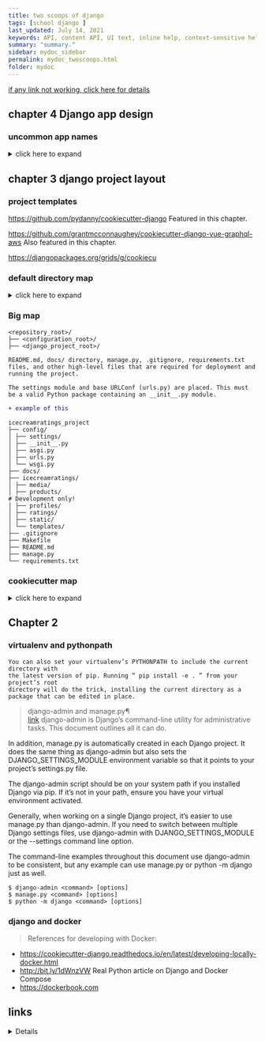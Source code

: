 ```yaml
---
title: two scoops of django
tags: [school django ]
last_updated: July 14, 2021
keywords: API, content API, UI text, inline help, context-sensitive help, popovers, tooltips
summary: "summary."
sidebar: mydoc_sidebar
permalink: mydoc_twoscoops.html
folder: mydoc
---
```


[if any link not working, click here for details](#links)

## chapter 4 Django app design

### uncommon app names

<details> 
  <summary> click here to expand </summary>

```
scoops/
├── api/
├── behaviors.py
├── constants.py
├── context_processors.py
├── decorators.py
├── db/
├── exceptions.py
├── fields.py
├── factories.py
├── helpers.py
├── managers.py
├── middleware.py
├── schema.py
├── signals.py
├── utils.py
├── viewmixins.py
```

</details>


## chapter 3 django project layout

### project templates

https://github.com/pydanny/cookiecutter-django
Featured in this chapter.

https://github.com/grantmcconnaughey/cookiecutter-django-vue-graphql-aws
Also featured in this chapter.

https://djangopackages.org/grids/g/cookiecu

### default directory map

<details>
  <summary> click here to expand </summary>

```text
mysite/
├── manage.py
├── my_app
│ ├── __init__.py
│ ├── admin.py
│ ├── apps.py
│ ├── migrations
│ │
│ ├── models.py
│ ├── tests.py
│ └── views.py
└── __init__.py
└── mysite
├── __init__.py
├── asgi.py
├── settings.py
├── urls.py
└── wsgi.py
```

</details>

### Big map

```
<repository_root>/
├── <configuration_root>/
├── <django_project_root>/
```

`README.md, docs/ directory, manage.py, .gitignore, requirements.txt files, and other high-level files that are required for deployment and running the project.`

`The settings module and base URLConf (urls.py) are placed. This must be a valid Python package containing an __init__.py module. `

```diff
+ example of this
```

```
icecreamratings_project
├── config/
│ ├── settings/
│ ├── __init__.py
│ ├── asgi.py
│ ├── urls.py
│ └── wsgi.py
├── docs/
├── icecreamratings/
│ ├── media/
│ ├── products/
# Development only!
│ ├── profiles/
│ ├── ratings/
│ ├── static/
│ └── templates/
├── .gitignore
├── Makefile
├── README.md
├── manage.py
└── requirements.txt
```

### cookiecutter map

<details>
  <summary> click here to expand</summary>
  

```
.
├── bin
│   └── post_compile
├── compose
│   ├── local
│   │   ├── django
│   │   │   ├── Dockerfile
│   │   │   └── start
│   │   └── docs
│   │       ├── Dockerfile
│   │       └── start
│   └── production
│       ├── django
│       │   ├── Dockerfile
│       │   ├── entrypoint
│       │   └── start
│       ├── postgres
│       │   ├── Dockerfile
│       │   └── maintenance
│       │       ├── backup
│       │       ├── backups
│       │       ├── restore
│       │       └── _sourced
│       │           ├── constants.sh
│       │           ├── countdown.sh
│       │           ├── messages.sh
│       │           └── yes_no.sh
│       └── traefik
│           ├── Dockerfile
│           └── traefik.yml
├── config
│   ├── __init__.py
│   ├── settings
│   │   ├── base.py
│   │   ├── __init__.py
│   │   ├── local.py
│   │   ├── production.py
│   │   └── test.py
│   ├── urls.py
│   └── wsgi.py
├── CONTRIBUTORS.txt
├── cookiecutter
│   ├── conftest.py
│   ├── contrib
│   │   ├── __init__.py
│   │   └── sites
│   │       ├── __init__.py
│   │       └── migrations
│   │           ├── 0001_initial.py
│   │           ├── 0002_alter_domain_unique.py
│   │           ├── 0003_set_site_domain_and_name.py
│   │           ├── 0004_alter_options_ordering_domain.py
│   │           └── __init__.py
│   ├── __init__.py
│   ├── static
│   │   ├── css
│   │   │   └── project.css
│   │   ├── fonts
│   │   ├── images
│   │   │   └── favicons
│   │   │       └── favicon.ico
│   │   ├── js
│   │   │   └── project.js
│   │   └── sass
│   │       ├── custom_bootstrap_vars.scss
│   │       └── project.scss
│   ├── templates
│   │   ├── 403.html
│   │   ├── 404.html
│   │   ├── 500.html
│   │   ├── account
│   │   │   ├── account_inactive.html
│   │   │   ├── base.html
│   │   │   ├── email_confirm.html
│   │   │   ├── email.html
│   │   │   ├── login.html
│   │   │   ├── logout.html
│   │   │   ├── password_change.html
│   │   │   ├── password_reset_done.html
│   │   │   ├── password_reset_from_key_done.html
│   │   │   ├── password_reset_from_key.html
│   │   │   ├── password_reset.html
│   │   │   ├── password_set.html
│   │   │   ├── signup_closed.html
│   │   │   ├── signup.html
│   │   │   ├── verification_sent.html
│   │   │   └── verified_email_required.html
│   │   ├── base.html
│   │   ├── pages
│   │   │   ├── about.html
│   │   │   └── home.html
│   │   └── users
│   │       ├── user_detail.html
│   │       └── user_form.html
│   ├── users
│   │   ├── adapters.py
│   │   ├── admin.py
│   │   ├── apps.py
│   │   ├── forms.py
│   │   ├── __init__.py
│   │   ├── migrations
│   │   │   ├── 0001_initial.py
│   │   │   └── __init__.py
│   │   ├── models.py
│   │   ├── tests
│   │   │   ├── factories.py
│   │   │   ├── __init__.py
│   │   │   ├── test_admin.py
│   │   │   ├── test_forms.py
│   │   │   ├── test_models.py
│   │   │   ├── test_urls.py
│   │   │   └── test_views.py
│   │   ├── urls.py
│   │   └── views.py
│   └── utils
│       ├── context_processors.py
│       └── __init__.py
├── docs
│   ├── conf.py
│   ├── howto.rst
│   ├── index.rst
│   ├── __init__.py
│   ├── make.bat
│   ├── Makefile
│   ├── pycharm
│   │   ├── configuration.rst
│   │   └── images
│   │       ├── 1.png
│   │       ├── 2.png
│   │       ├── 3.png
│   │       ├── 4.png
│   │       ├── 7.png
│   │       ├── 8.png
│   │       ├── f1.png
│   │       ├── f2.png
│   │       ├── f3.png
│   │       ├── f4.png
│   │       ├── issue1.png
│   │       └── issue2.png
│   └── users.rst
├── LICENSE
├── locale
│   └── README.rst
├── local.yml
├── manage.py
├── merge_production_dotenvs_in_dotenv.py
├── Procfile
├── production.yml
├── pytest.ini
├── README.rst
├── requirements
│   ├── base.txt
│   ├── local.txt
│   └── production.txt
├── requirements.txt
├── runtime.txt
├── setup.cfg
└── tree.md

37 directories, 120 files
```

</details>

## Chapter 2

### virtualenv and pythonpath

```
You can also set your virtualenv’s PYTHONPATH to include the current directory with
the latest version of pip. Running “ pip install -e . ” from your project’s root
directory will do the trick, installing the current directory as a package that can be edited in place.

```
  
> django-admin and manage.py¶  
> [link](https://docs.djangoproject.com/en/3.2/ref/django-admin/)
django-admin is Django’s command-line utility for administrative tasks. This document outlines all it can do.

In addition, manage.py is automatically created in each Django project. It does the same thing as django-admin but also sets the DJANGO_SETTINGS_MODULE environment variable so that it points to your project’s settings.py file.

The django-admin script should be on your system path if you installed Django via pip. If it’s not in your path, ensure you have your virtual environment activated.

Generally, when working on a single Django project, it’s easier to use manage.py than django-admin. If you need to switch between multiple Django settings files, use django-admin with DJANGO_SETTINGS_MODULE or the --settings command line option.

The command-line examples throughout this document use django-admin to be consistent, but any example can use manage.py or python -m django just as well.

```
$ django-admin <command> [options]
$ manage.py <command> [options]
$ python -m django <command> [options]
```


### django and docker 

>References for developing with Docker:

- https://cookiecutter-django.readthedocs.io/en/latest/developing-locally-docker.html
- http://bit.ly/1dWnzVW Real Python article on Django and Docker Compose
- https://dockerbook.com


## links

<details
  <summary> link not working, click here </summary>
  
 
  <ol><li><a href="https://docs.djangoproject.com/en/3.2/topics/http/middleware/#process-template-response">/2nujh0e</a></li><li><a href="https://docs.djangoproject.com/en/3.2/topics/http/middleware/#process-template-response">/3f2pjuk</a></li><li><a href="https://docs.djangoproject.com/en/3.2/topics/testing/tools/#assertions">/3ql9vki</a></li><li><a href="https://docs.djangoproject.com/en/3.2/topics/testing/tools/#assertions">/35fskkd</a></li><li><a href="https://docs.djangoproject.com/en/3.2/ref/utils/#django.utils.html.format_html">/3pb3wov</a></li><li><a href="https://docs.djangoproject.com/en/3.2/ref/utils/#django.utils.html.format_html">/2yfqhbz</a></li><li><a href="https://docs.djangoproject.com/en/3.2/ref/settings/#session-serializer">/2lojuac</a></li><li><a href="https://docs.djangoproject.com/en/3.2/ref/settings/#session-serializer">/2kieriu</a></li><li><a href="https://docs.djangoproject.com/en/3.2/ref/settings/#debug">/39vtww7</a></li><li><a href="https://docs.djangoproject.com/en/3.2/topics/db/models/#proxy-models">/2ke7reo</a></li><li><a href="https://docs.djangoproject.com/en/3.2/topics/db/models/#proxy-models">/django-db-models-foreignkey</a></li><li><a href="https://docs.djangoproject.com/en/3.2/ref/models/fields/#enumeration-types">/3idkv3n</a></li><li><a href="https://docs.djangoproject.com/en/3.2/ref/models/fields/#enumeration-types">/django-3-choice-classes</a></li><li><a href="https://raw.githubusercontent.com/feldroy/django-crash-starter/master/installers/ubuntu/install_postgresql_13_ubuntu.sh">/3ctu5tq</a></li><li><a href="https://raw.githubusercontent.com/feldroy/django-crash-starter/master/installers/ubuntu/install_postgresql_13_ubuntu.sh">/pg13-ubuntu-installer</a></li><li><a href="https://www.feldroy.com/products/two-scoops-of-django-3-x">/3cx0ort</a></li><li><a href="https://www.feldroy.com/products/two-scoops-of-django-3-x">/2eqtagk</a></li><li><a href="https://docs.djangoproject.com/en/3.1/ref/models/fields/#enumeration-types">/3huub2k</a></li><li><a href="https://docs.djangoproject.com/en/3.0/ref/models/fields/#enumeration-types">/3mimvup</a></li><li><a href="https://br.feldroy.com/collections/all">/35vflm0</a></li><li><a href="https://br.feldroy.com/collections/all">/br-products</a></li><li><a href="https://www.feldroy.com/pages/courses#dcc">/2rqx59a</a></li><li><a href="https://www.feldroy.com/pages/courses#dcc">/dcc-live</a></li><li><a href="https://github.com/feldroy/django-crash-starter/blob/master/{{cookiecutter.project_slug}}/env.sample.windows">/3k2c6kh</a></li><li><a href="https://github.com/feldroy/django-crash-starter/blob/master/{{cookiecutter.project_slug}}/env.sample.windows">/env_sample_windows</a></li><li><a href="https://github.com/feldroy/django-crash-starter/blob/master/{{cookiecutter.project_slug}}/env.sample.mac_or_linux">/3m3mwhy</a></li><li><a href="https://github.com/feldroy/django-crash-starter/blob/master/{{cookiecutter.project_slug}}/env.sample.mac_or_linux">/env-sample-mac-or-linux</a></li><li><a href="https://daniel.feldroy.com/tools-we-used-to-write-2scoops.html">/2eb1bea</a></li><li><a href="https://daniel.feldroy.com/tools-we-used-to-write-2scoops.html">/tools2scoops</a></li><li><a href="https://www.amazon.com/Illustrated-Guide-Python-Walkthrough-Illustrations/dp/1977921752">/2ebp3hh</a></li><li><a href="https://www.amazon.com/Illustrated-Guide-Python-Walkthrough-Illustrations/dp/1977921752">/3jq5lud</a></li><li><a href="https://www.feldroy.com/collections/two-scoops-press/products/django-crash-course?variant=32232086175831">/2q81b7l</a></li><li><a href="https://www.feldroy.com/products/practical-python-projects">/34ehdk1</a></li><li><a href="https://www.feldroy.com/pages/authorized-vendors-and-distributors">/2cnupmh</a></li><li><a href="https://www.feldroy.com/pages/authorized-vendors-and-distributors">/authorized-vendors</a></li><li><a href="http://feldroy.com/products/django-crash-course">/30pfilx</a></li><li><a href="http://feldroy.com/products/django-crash-course">/2pls3w2</a></li><li><a href="https://events.eventzilla.net/e/django-best-practices-the-two-scoops-way-2138797976">/3hdoxzn</a></li><li><a href="https://events.eventzilla.net/e/django-best-practices-the-two-scoops-way-2138797976">/tsd3x-live-class</a></li><li><a href="https://simpleisbetterthancomplex.com/tutorial/2018/01/18/how-to-implement-multiple-user-types-with-django.html">/2vsi3my</a></li><li><a href="https://youtu.be/f0hdXr2MOEA">/2bcqux0</a></li><li><a href="https://youtu.be/f0hdXr2MOEA">/multiple-user-types</a></li><li><a href="https://docs.djangoproject.com/en/3.1/topics/db/models/#proxy-models">/2bkxqkd</a></li><li><a href="https://docs.djangoproject.com/en/3.0/topics/db/models/#proxy-models">/2zlhuqh</a></li><li><a href="https://docs.google.com/presentation/d/17D0XFYJv5S-ews4bSCmshAWFkKZPgMoIAjqI-MGKhzA/edit?usp=sharing">/31nmwfw</a></li><li><a href="https://www.feldroy.com/products/two-scoops-of-django-3-x?utm_source=dev.to&amp;utm_medium=listing&amp;utm_campaign=dev.to %231&amp;utm_content=tsd">/2bdage4</a></li><li><a href="https://docs.python.org/dev/library/functools.html?highlight=#functools.cached_property">/3feeso3</a></li><li><a href="https://www.django-rest-framework.org/api-guide/schemas/#generating-an-openapi-schema">/3hmdgob</a></li><li><a href="https://www.django-rest-framework.org/api-guide/throttling/#setting-the-throttling-policy">/2x7avrz</a></li><li><a href="https://www.amazon.com/Django-Web-Development-Cookbook-development/dp/1838987428?tag=mlinar-20">/3dyaxfq</a></li><li><a href="https://www.amazon.com/Django-Web-Development-Cookbook-development/dp/1838987428">/2xdoknp</a></li><li><a href="https://github.com/Miserlou/Zappa#asynchronous-task-execution">/2znngjc</a></li><li><a href="https://docs.djangoproject.com/en/3.0/ref/contrib/messages/#django.contrib.messages.views.SuccessMessageMixin">/3galth9</a></li><li><a href="https://www.amazon.com/Secrets-JavaScript-Ninja-John-Resig/dp/1617292850/?tag=mlinar-20">/2aknxyp</a></li><li><a href="https://www.feldroy.com/collections/two-scoops-press/products/two-scoops-of-django-3-x">/3bqrm6d</a></li><li><a href="https://www.feldroy.com/collections/two-scoops-press/products/two-scoops-of-django-3-x">/tsd3x-on-store</a></li><li><a href="https://django-braces.readthedocs.io/en/latest/form.html#userkwargmodelformmixin">/3fz3bkn</a></li><li><a href="http://django-braces.readthedocs.io/en/latest/form.html/#userkwargmodelformmixin">/3bouohm</a></li><li><a href="https://www.python.org/community/awards/frank-willison/#carol-willing-2019">/3drfeik</a></li><li><a href="https://docs.djangoproject.com/en/3.0/topics/auth/passwords/#argon2">/2wgm0tr</a></li><li><a href="https://docs.djangoproject.com/en/3.0/topics/auth/passwords/#using-argon2-with-django">/3bcmhk0</a></li><li><a href="https://docs.djangoproject.com/en/3.0/topics/i18n/translation/#formatting-strings-format-lazy">/3cdvq1t</a></li><li><a href="https://docs.djangoproject.com/en/3.0/ref/templates/builtins/#json-script">/3f77ahj</a></li><li><a href="https://www.mkdocs.org/#getting-started">/2yng5rs</a></li><li><a href="https://docs.djangoproject.com/en/3.0/topics/db/queries/#querysets-are-lazy">/2yewrxj</a></li><li><a href="https://docs.djangoproject.com/en/3.0/ref/settings/#csrf-cookie-age">/3ev1duf</a></li><li><a href="https://docs.djangoproject.com/en/3.0/ref/settings/#csrf-failure-view">/35c3ney</a></li><li><a href="https://docs.djangoproject.com/en/3.0/topics/i18n/translation/#localized-names-of-languages">/2vj1y5e</a></li><li><a href="https://docs.djangoproject.com/en/3.0/ref/settings/#email-use-tls">/3f0ezpp</a></li><li><a href="https://docs.djangoproject.com/en/3.0/ref/settings/#csrf-cookie-domain">/2yriqog</a></li><li><a href="http://gargoyle.readthedocs.io/en/latest/usage/index.html#testing-switches">/3boffhx</a></li><li><a href="http://waffle.readthedocs.io/en/latest/testing/automated.html#testing-automated">/35gs7t2</a></li><li><a href="https://docs.djangoproject.com/en/3.0/topics/i18n/translation/#standard-translation">/3bpcmer</a></li><li><a href="https://docs.djangoproject.com/en/3.0/topics/i18n/translation/#lazy-translation">/2yripkc</a></li><li><a href="https://martinfowler.com/articles/continuousIntegration.html#PracticesOfContinuousIntegration">/2vmftk0</a></li><li><a href="http://www.django-rest-framework.org/api-guide/serializers/#serializing-objects">/2ywrybm</a></li><li><a href="https://docs.djangoproject.com/en/3.0/ref/utils/#django.utils.functional.cached_property">/2vjlcyl</a></li><li><a href="https://en.wikipedia.org/wiki/HIPAA#Security_Rule">/3alltoi</a></li><li><a href="https://docs.djangoproject.com/en/3.0/ref/models/fields/#filefield">/2vjvgcn</a></li><li><a href="https://groups.google.com/forum/#!forum/django-announce">/2wcnz1y</a></li><li><a href="https://pypi.org/project/defusedxml#python-xml-libraries">/2kkwumq</a></li><li><a href="https://docs.djangoproject.com/en/3.0/topics/security/#sql-injection-protection">/35gzpfn</a></li><li><a href="https://docs.djangoproject.com/en/3.0/ref/utils/#django.utils.html.format_html">/2yfqhbz</a></li><li><a href="https://docs.djangoproject.com/en/3.0/topics/http/sessions/#using-cookie-based-sessions">/2yv4qtn</a></li><li><a href="https://docs.djangoproject.com/en/3.0/ref/templates/builtins/#escape">/2xea7xq</a></li><li><a href="https://docs.djangoproject.com/en/3.0/ref/settings/#session-serializer">/2kieriu</a></li><li><a href="https://docs.djangoproject.com/en/3.0/ref/request-response/#django.http.HttpRequest.get_host">/3f0evgb</a></li><li><a href="https://docs.djangoproject.com/en/3.0/topics/http/sessions/#session-serialization">/2khtpwt</a></li><li><a href="https://docs.djangoproject.com/en/3.0/ref/templates/builtins/#spaceless">/2skug66</a></li><li><a href="https://docs.djangoproject.com/en/3.0/ref/settings/#allowed-hosts">/2kuwk0b</a></li><li><a href="https://docs.djangoproject.com/en/3.0/topics/testing/tools/#django.test.TransactionTestCase.assertNumQueries">/3bmrhej</a></li><li><a href="https://docs.djangoproject.com/en/3.0/ref/settings/#debug">/3f0ev99</a></li><li><a href="https://docs.djangoproject.com/en/3.0/topics/security/#ssl-https">/2shvquh</a></li><li><a href="https://docs.python.org/3/library/unittest.html#assert-methods">/35f7ztm</a></li><li><a href="https://docs.djangoproject.com/en/3.0/topics/testing/tools/#assertions">/35fskkd</a></li><li><a href="http://faker.readthedocs.io/en/master/#how-to-use-with-factory-boy">/2yh01pg</a></li><li><a href="https://docs.python.org/2/library/unittest.html#unittest.TestCase.assertRaises">/3f2ip67</a></li><li><a href="https://docs.pytest.org/en/latest/assert.html#assertions-about-expected-exceptions">/3byfhn2</a></li><li><a href="https://docs.djangoproject.com/en/3.0/topics/auth/customizing/#a-full-example">/2yc94ht</a></li><li><a href="https://pypi.org/">/3etodys</a></li><li><a href="https://pip.pypa.io/en/stable/reference/pip_install/#requirement-specifiers">/2kkwwnw</a></li><li><a href="http://www.django-rest-framework.org/topics/api-clients/#command-line-client">/2wco5xo</a></li><li><a href="http://www.django-rest-framework.org/topics/api-clients/#python-client-library">/2zaevfh</a></li><li><a href="http://www.django-rest-framework.org/topics/documenting-your-api/#third-party-packages">/2sezssc</a></li><li><a href="http://www.django-rest-framework.org/topics/api-clients/#javascript-client-library">/2ye9ofv</a></li><li><a href="http://jinja.pocoo.org/docs/dev/api/#jinja2.Environment">/2yc94ar</a></li><li><a href="http://jinja.pocoo.org/docs/dev/extensions/#module-jinja2.ext">/2vjw4fk</a></li><li><a href="https://docs.djangoproject.com/en/3.0/ref/forms/renderers/#overriding-built-in-widget-templates">/3f2iuxt</a></li><li><a href="https://docs.djangoproject.com/en/3.0/ref/templates/api/#django.template.loaders.cached.Loader">/3f0u4yc</a></li><li><a href="https://docs.djangoproject.com/en/3.0/topics/templates/#django.template.backends.jinja2.Jinja2">/35d3d6j</a></li><li><a href="https://docs.djangoproject.com/en/3.0/ref/forms/api/#django.forms.Form.non_field_errors">/2yjxmwl</a></li><li><a href="https://docs.djangoproject.com/en/3.0/ref/forms/renderers/#templatessetting">/2yc93dp</a></li><li><a href="https://docs.djangoproject.com/en/3.0/ref/csrf/#ajax">/2xgjoi8</a></li><li><a href="https://docs.djangoproject.com/en/3.0/ref/forms/validation/#raising-validationerror">/2zd4heb</a></li><li><a href="https://django-braces.readthedocs.io/en/latest/form.html#userformkwargsmixin">/3bm9poj</a></li><li><a href="https://django-braces.readthedocs.io/en/latest/form.html#userkwargmodelformmixin/">/2w5lntl</a></li><li><a href="https://docs.djangoproject.com/en/3.0/ref/forms/api/#django.forms.Form.errors.as_data">/2kewsg2</a></li><li><a href="https://docs.djangoproject.com/en/3.0/ref/forms/api/#django.forms.Form.errors.as_json">/2yc936n</a></li><li><a href="https://docs.djangoproject.com/en/3.0/topics/class-based-views/intro/#using-class-based-views">/2w9f6wv</a></li><li><a href="https://docs.djangoproject.com/en/3.0/topics/http/middleware/#process-template-response">/3f2pjuk</a></li><li><a href="https://docs.djangoproject.com/en/3.0/misc/design-philosophies/#url-design">/3bl4gwy</a></li><li><a href="https://docs.djangoproject.com/en/3.0/topics/class-based-views/intro/#decorating-class-based-views">/2wcnxxu</a></li><li><a href="https://docs.djangoproject.com/en/3.0/ref/models/fields/#django.db.models.Field.choices">/3ez6lra</a></li><li><a href="https://docs.djangoproject.com/en/3.0/ref/models/options/">/2simepd</a></li><li><a href="https://github.com/HackSoftware/Django-Styleguide#services">/2kgjkey</a></li><li><a href="https://www.python.org/dev/peps/pep-0008/#a-foolish-consistency-is-the-hobgoblin-of-little-minds">/2y01snh</a></li><li><a href="https://github.com/Miserlou/Zappa#setting-environment-variables">/2klzrhi</a></li><li><a href="http://www.python.org/dev/peps/pep-0008/#maximum-line-length">/2ygg6xs</a></li><li><a href="https://djangopackages.org/">/2si4yts</a></li><li><a href="https://docs.djangoproject.com/en/3.0/topics/security/#additional-security-topics">/3amyjhq</a></li><li><a href="http://www.jsfuck.com/">/2kfi4bb</a></li><li><a href="http://www.jsfuck.com/">/unusual-javascript</a></li><li><a href="https://www.feldroy.com/collections/everything">/2zszq4j</a></li><li><a href="https://www.feldroy.com/collections/everything">/products</a></li><li><a href="https://raw.githubusercontent.com/feldroy/django-crash-starter/master/installers/windows/install_chocolatey_windows10.bat">/3bdjah4</a></li><li><a href="https://raw.githubusercontent.com/feldroy/django-crash-starter/master/installers/windows/install_chocolatey_windows10.bat">/chocolatey-cmd-installer</a></li><li><a href="https://chocolatey.org/courses/installation/installing?method=installing-chocolatey?quiz=true#cmd">/3bzalba</a></li><li><a href="https://chocolatey.org/courses/installation/installing?method=installing-chocolatey?quiz=true#cmd">/choco-tutorial</a></li><li><a href="https://docs.djangoproject.com/en/3.0/topics/db/transactions/#transactions-in-mysql">/2wortfr</a></li><li><a href="https://docs.djangoproject.com/en/3.0/topics/db/transactions/#transactions-in-mysql">/transactions-in-mysql</a></li><li><a href="https://docs.djangoproject.com/en/3.0/ref/models/options/#indexes">/3aezlsz</a></li><li><a href="https://docs.djangoproject.com/en/3.0/ref/models/options/#indexes">/model-indexes</a></li><li><a href="https://docs.djangoproject.com/en/3.0/ref/models/fields/#choices">/2xviakl</a></li><li><a href="https://docs.djangoproject.com/en/3.0/ref/models/fields/#choices">/field-choices</a></li><li><a href="https://docs.djangoproject.com/en/3.0/topics/migrations/#historical-models">/2xlf5eu</a></li><li><a href="https://docs.djangoproject.com/en/3.0/topics/migrations/#historical-models">/historical-models</a></li><li><a href="https://docs.djangoproject.com/en/3.0/topics/migrations/#model-managers">/3covkcf</a></li><li><a href="https://docs.djangoproject.com/en/3.0/topics/migrations/#model-managers">/model-managers</a></li><li><a href="https://docs.djangoproject.com/en/3.0/ref/migration-operations/#runsql">/2xqonqw</a></li><li><a href="https://docs.djangoproject.com/en/3.0/ref/migration-operations/#runsql">/runsql</a></li><li><a href="https://docs.djangoproject.com/en/3.0/ref/migration-operations/#runpython">/2vfzddm</a></li><li><a href="https://docs.djangoproject.com/en/3.0/ref/migration-operations/#runpython">/runpython</a></li><li><a href="https://docs.djangoproject.com/en/3.0/topics/db/models/#model-inheritance">/3csjp7u</a></li><li><a href="https://docs.djangoproject.com/en/3.0/topics/db/models/#model-inheritance">/model-inheritance</a></li><li><a href="https://raw.githubusercontent.com/feldroy/django-crash-starter/master/installers/ubuntu/install_vscode_ubuntu.sh">/3ahwuxk</a></li><li><a href="https://raw.githubusercontent.com/feldroy/django-crash-starter/master/installers/ubuntu/install_vscode_ubuntu.sh">/vscode-ubuntu-installer</a></li><li><a href="https://raw.githubusercontent.com/feldroy/django-crash-starter/master/installers/ubuntu/install_postgresql_12_ubuntu.sh">/3ecoixk</a></li><li><a href="https://raw.githubusercontent.com/feldroy/django-crash-starter/master/installers/ubuntu/install_postgresql_12_ubuntu.sh">/pg12-ubuntu-installer</a></li><li><a href="https://raw.githubusercontent.com/roygreenfeld/django-crash-starter/master/installers/ubuntu/install_postgresql_12_ubuntu.sh">/2wqnao9</a></li><li><a href="https://bitbucket.org/pypa/wheel/issues/146/wheel-building-fails-on-cpython-350b3">/1zuu7b0</a></li><li><a href="https://bitbucket.org/pypa/wheel/issues/146/wheel-building-fails-on-cpython-350b3">/wheel-building-fails-cpython-35</a></li><li><a href="https://github.com/audreyr/cookiecutter">/1lkee9m</a></li><li><a href="https://docs.google.com/forms/d/1B7O7XZUxb_my6Z2Uc8BWP-EnYmRu8pPabRPpWqODm9g/viewform">/1itwrwp</a></li><li><a href="https://docs.google.com/forms/d/1B7O7XZUxb_my6Z2Uc8BWP-EnYmRu8pPabRPpWqODm9g/viewform">/iedjangogirls-app</a></li><li><a href="http://stackoverflow.com/questions/16773362/why-is-the-running-of-pyc-files-not-faster-compared-to-py-files">/1jumguf</a></li><li><a href="https://github.com/search?l=Python&amp;o=desc&amp;p=3&amp;q=polls&amp;s=updated&amp;type=Repositories&amp;utf8=✓">/1yrevti</a></li><li><a href="https://github.com/search?l=Python&amp;o=desc&amp;p=3&amp;q=polls&amp;s=updated&amp;type=Repositories&amp;utf8=✓">/djpolls</a></li><li><a href="http://www.eventbrite.com/e/pydsla-blaze-connecting-analysts-to-big-computation-tickets-15546976425?utm_source=eb_email&amp;utm_medium=email&amp;utm_campaign=event_reminder&amp;utm_term=eventname&amp;ref=eemaileventremind">/1fploom</a></li><li><a href="http://techweek.com/schedule/losangeles/#schedule/PyCon Startup Row/d55fac4f9979f5f8040d1569661c905d">/1vpaqqf</a></li><li><a href="http://techweek.com/schedule/losangeles/#schedule/PyCon Startup Row/d55fac4f9979f5f8040d1569661c905d">/pyconstartuprowla</a></li><li><a href="http://www.reddit.com/r/MensRights/comments/1bav2o/why_is_the_exclusionary_pyladies_group_allowed_to/">/1sejwyf</a></li><li><a href="http://wiki.python.org/moin/CheeseShopTutorial#Submitting_Packages_to_the_Package_Index">/xsw6rb</a></li><li><a href="http://wiki.python.org/moin/CheeseShopTutorial#Submitting_Packages_to_the_Package_Index">/submit-to-pypi</a></li><li><a href="http://audreymroy.com/art/art-installations.html">/yyme8e</a></li><li><a href="http://audreymroy.com/2012/05/03/sfv-developers-recap.html">/k8y8rf</a></li><li><a href="http://www.spire.io/posts/our-architecture.html">/juute9</a></li><li><a href="http://www.meetup.com/LA-Hackathons/events/62796642/">/iecehh</a></li><li><a href="http://www.meetup.com/sfv-developers/events/62438672/">/iqabop</a></li><li><a href="http://thegloss.com/career/brunch-ladies-working-880/">/j2pjfx</a></li><li><a href="http://www.flickr.com/photos/oranginafrance/5702994513/in/photostream">/i2kwal</a></li><li><a href="http://opendjango.com/">/hxu1k2</a></li><li><a href="https://github.com/elmcitylabs/ECL-Facebook">/hode7c</a></li><li><a href="http://labs.twistedmatrix.com/2012/03/google-summer-of-code-and-outreach.html?utm_source=feedburner&amp;utm_medium=feed&amp;utm_campaign=Feed:+TwistedMatrixLaboratories+(Twisted+Matrix+Laboratories)">/hcufoh</a></li><li><a href="https://pycon.disqus.com/threads/rOFK6">/xeqode</a></li><li><a href="http://pydanny.github.com/you-should-heroku.html">/xtrvxe</a></li><li><a href="http://consumernotebook.com/target-home-conservatory-patio-2-person-glider/4f49662cbebb78000e000000/">/zoazce</a></li><li><a href="http://news.ycombinator.com/item?id=3621778">/z6ftxc</a></li><li><a href="http://news.ycombinator.com/item?id=3616508">/zkho0m</a></li><li><a href="http://pycon.blogspot.com/2012/02/startup-row-winners-for-pycon-2012.html?utm_source=feedburner&amp;utm_medium=twitter&amp;utm_campaign=Feed:+ThePyconBlog+(The+PyCon+blog)">/azglcl</a></li><li><a href="http://ballmerpeakathon.com/">/zuxjuv</a></li><li><a href="http://consumernotebook.com/blog/2011/dec/my-role-at-consumer-notebook/">/ujtz8g</a></li><li><a href="http://pydanny.blogspot.com/2011/12/announcing-consumer-notebook.html">/vr1pln</a></li><li><a href="http://www.women2.org/apply-to-pitch-in-san-francisco-2012-with-women-2-0/">/ufqekg</a></li><li><a href="http://37signals.com/svn/posts/2486-bootstrapped-profitable-proud-github">/syamtq</a></li><li><a href="https://github.com/audreyr/auditionrocket_mockups/">/tckkxj</a></li><li><a href="http://djangolookslikefun.wordpress.com/">/oe2nyx</a></li><li><a href="http://nc-django-sprint-2011-11.eventbrite.com/">/n1wxh6</a></li><li><a href="http://www.caktusgroup.com/blog/2011/10/10/caktus-hosts-3rd-django-sprint-north-carolina/">/qlzwii</a></li><li><a href="https://code.djangoproject.com/wiki/Sprint201111#Online">/qjc6tu</a></li><li><a href="http://pyladies-nov-workshop-usc.eventbrite.com/">/nzougo</a></li><li><a href="http://pyladies-idealab-october.eventbrite.com/">/okirfz</a></li><li><a href="http://audreyr.posterous.com/75336715">/qqtvq6</a></li><li><a href="http://www.slideshare.net/audreyr/amazing-thingspycodeconfaudreyroy">/qdukhr</a></li><li><a href="https://github.com/audreyr/pydanny-event-notes">/q4mbed</a></li><li><a href="http://morepypy.blogspot.com/2011/07/realtime-image-processing-in-python.html">/ndobqc</a></li><li><a href="http://twitter.com/#!/pydanny/status/121955726343159808">/q5hpyr</a></li><li><a href="http://dl.dropbox.com/u/768016/djangocon-2011/thunderdome/django-package-thunderdome-detailed-judging-report.pdf">/pjqjw5</a></li><li><a href="http://www.slideshare.net/audreyr/django-package-thunderdome-by-audrey-roy-daniel-greenfeld">/nebxbm</a></li><li><a href="http://lwn.net/Articles/430118/">/ouvurh</a></li><li><a href="http://pyladies.com/blog/pyladies-meetup-at-djangocon">/mza1be</a></li><li><a href="http://www.slideshare.net/pydanny/python-worst-practices/">/odgn0p</a></li><li><a href="http://www.slideshare.net/audreyr/kiwi-pycon-2011-audrey-roy-keynote-speech">/o9gteg</a></li><li><a href="http://www.flickr.com/photos/pyladies">/omjbxi</a></li><li><a href="https://github.com/matplotlib/matplotlib">/qcwcw0</a></li><li><a href="http://audreyr.posterous.com/thank-you-pycon-au">/qs61bm</a></li><li><a href="http://www.slideshare.net/audreyr/pycon-australia-2011-keynote-audrey-roy">/omzla2</a></li><li><a href="http://stackoverflow.com/questions/5150980/invalid-command-wsgireloadmechanism-in-my-apache-sites-config-file">/gpzfai</a></li><li><a href="http://stackoverflow.com/questions/3570710/select-items-runs-fine-in-chrome-et-al-but-not-on-android-g-1-browser">/bnfcis</a></li><li><a href="http://twitter.com/fuzzy_rainbow">/a2xgvf</a></li><li><a href="http://www.facebook.com/fuzzyrainbow">/dowdyq</a></li><li><a href="http://www.fuzzyrainbow.com/caterpillars/">/9hok38</a></li><li><a href="http://www.flickr.com/photos/dnsf/3299646682/in/set-72157614198047732/">/br98hj</a></li><li><a href="http://cebacosoftware.com/2010/08/great-design-and-ui-doesnt-happen-overnight-everlater-coms-front-end-process/">/cavzlx</a></li><li><a href="http://www.ipadportraits.com">/dsyxpa</a></li><li><a href="http://dl.dropbox.com/u/768016/danny_bday.png">/cw8hqf</a></li><li><a href="http://www.forkinit.com/audreyr/recipes/">/9fiu6r</a></li><li><a href="http://dl.dropbox.com/u/768016/housewarming.png">/boo6mf</a></li><li><a href="http://audreyr.posterous.com/how-to-optimize-large-image-files-for-the-web">/blkatm</a></li><li><a href="http://www.sitasingstheblues.com/">/aedgx0</a></li><li><a href="http://www.surveymonkey.com/s.aspx?sm=EEsworCfpnVaZRJjxLdJhw_3d_3d">/17zwdy</a></li><li><a href="http://blog.twilio.com/2009/10/price-it-by-phone-wins-twilio-app-engine-contest.html">/vmjig</a></li><li><a href="http://price-it.appspot.com/">/1fb1oz</a></li><li><a href="http://sfrubyworkshops.com/">/7tqyi</a></li><li><a href="http://blogs.law.harvard.edu/genderandtech/ruby-on-rails-workshop-for-women/">/ydepl</a></li><li><a href="http://groups.google.com/group/google-appengine-downtime-notify/browse_thread/thread/e497ce0638d63351?hl=en">/k8rv7</a></li><li><a href="http://doodle.com/yg6y292cvdkfhska">/3ghray</a></li><li><a href="http://audreyr.posterous.com/what-google-app-engine-needs-to-improve-and-w">/18t0dy</a></li><li><a href="http://audreyr.posterous.com/an-ultimatum-for-myself-to-get-my-book-done">/dwppj</a></li><li><a href="http://www.biztechday.com/what-is-biztechday/">/19tnql</a></li><li><a href="http://audreyr.posterous.com/why-you-dont-see-me-at-geek-events-like-tc50">/17sik0</a></li><li><a href="http://www.fuzzyrainbow.com/">/4zud5m</a></li><li><a href="http://www.ustream.tv/channel/fbfund-rev-demo-day">/3uwsw</a></li><li><a href="http://audreyr.posterous.com/work-in-progress-cloud-editor-0">/1t6mty</a></li><li><a href="http://www.audreymroy.com/pinax/">/1518in</a></li><li><a href="http://audreyr.posterous.com/my-android-math-multiplier-game">/vifmk</a></li><li><a href="http://weblab2.mit.edu/docs/weblab/v6.1/manual/tutorial_main.htm">/12hexp</a></li><li><a href="http://www.itsjustpoison.com/blog/2008/09/18/veency-iphone-vnc-server-rocks/">/jt3pa</a></li><li><a href="https://www.feldroy.com/products/practical-python-projects">/ppp</a></li></ol>
  
 
  
  </details


